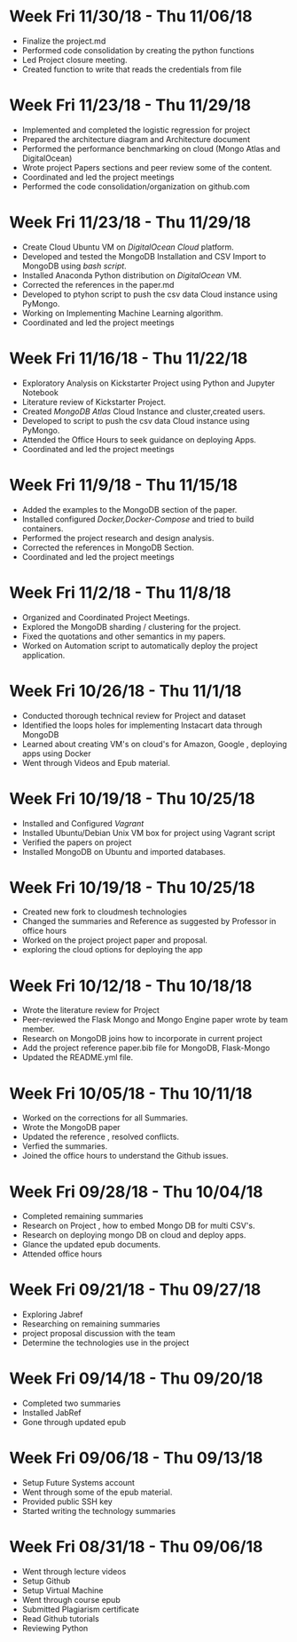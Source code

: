 # Week Fri 11/30/18 - Thu 11/06/18
* Finalize the project.md
* Performed code consolidation by creating the python functions
* Led Project closure meeting.
* Created function to write that reads the credentials from file

# Week Fri 11/23/18 - Thu 11/29/18

* Implemented and completed the logistic regression for project
* Prepared the architecture diagram and Architecture document
* Performed the performance benchmarking on cloud (Mongo Atlas and DigitalOcean)
* Wrote project Papers sections and peer review some of the content. 
* Coordinated and led the project meetings
* Performed the code consolidation/organization on github.com 

# Week Fri 11/23/18 - Thu 11/29/18

* Create Cloud Ubuntu VM on *DigitalOcean* *Cloud* platform.
* Developed and tested the MongoDB Installation and CSV Import to MongoDB 
  using *bash script*.
* Installed Anaconda Python distribution on *DigitalOcean* VM.
* Corrected the references in the paper.md
* Developed to ptyhon script to push the csv data Cloud instance using PyMongo.
* Working on Implementing Machine Learning algorithm.
* Coordinated and led the project meetings

# Week Fri 11/16/18 - Thu 11/22/18

* Exploratory Analysis on Kickstarter Project using Python and Jupyter Notebook
* Literature review of Kickstarter Project.
* Created *MongoDB Atlas* Cloud Instance and cluster,created users.
* Developed to script to push the csv data Cloud instance using PyMongo.
* Attended the Office Hours to seek guidance on deploying Apps.
* Coordinated and led the project meetings

# Week Fri 11/9/18 - Thu 11/15/18

* Added the examples to the MongoDB section of the paper.
* Installed configured *Docker,Docker-Compose* and tried to build containers.
* Performed the project research and design analysis.
* Corrected the references in MongoDB Section.
* Coordinated and led the project meetings

# Week Fri 11/2/18 - Thu 11/8/18

* Organized and Coordinated Project Meetings.
* Explored the MongoDB sharding / clustering for the project.
* Fixed the quotations and other semantics in my papers. 
* Worked on Automation script to automatically deploy the project application.

# Week Fri 10/26/18 - Thu 11/1/18

* Conducted thorough technical review for Project and dataset
* Identified the loops holes for implementing Instacart data through MongoDB
* Learned about creating VM's on cloud's for Amazon, Google , deploying apps using Docker
* Went through Videos and Epub material.

# Week Fri 10/19/18 - Thu 10/25/18
* Installed and Configured *Vagrant*
* Installed Ubuntu/Debian Unix VM box for project using Vagrant script
* Verified the papers on project
* Installed MongoDB on Ubuntu and imported databases.


# Week Fri 10/19/18 - Thu 10/25/18
* Created new fork to cloudmesh technologies
* Changed the summaries and Reference as suggested by Professor in office hours
* Worked on the project project paper and proposal.
* exploring the cloud options for deploying the app

# Week Fri 10/12/18 - Thu 10/18/18
* Wrote the literature review for Project
* Peer-reviewed the Flask Mongo and Mongo Engine paper wrote by team member.
* Research on MongoDB joins how to incorporate in current project
* Add the project reference paper.bib file for MongoDB, Flask-Mongo
* Updated the README.yml file.

# Week Fri 10/05/18 - Thu 10/11/18
* Worked on the corrections for all Summaries.
* Wrote the MongoDB paper
* Updated the reference , resolved conflicts.
* Verfied the summaries.
* Joined the office hours to understand the Github issues.

# Week Fri 09/28/18 - Thu 10/04/18 

* Completed remaining summaries
* Research on Project , how to embed Mongo DB for multi CSV's.
* Research on deploying mongo DB on cloud and deploy apps.
* Glance the updated epub documents. 
* Attended office hours

# Week Fri 09/21/18 - Thu 09/27/18 

*  Exploring Jabref
*  Researching on remaining summaries
*  project proposal discussion with the team 
*  Determine the technologies use in the project

# Week Fri 09/14/18 - Thu 09/20/18

*  Completed two summaries
*  Installed JabRef
*  Gone through updated epub

# Week Fri 09/06/18 - Thu 09/13/18 

* Setup Future Systems account
* Went through some of the epub material. 
* Provided public SSH key
* Started writing the technology summaries


# Week Fri 08/31/18 - Thu 09/06/18

* Went through lecture videos 
* Setup Github 
* Setup Virtual Machine
* Went through course epub
* Submitted Plagiarism certificate
* Read Github tutorials
* Reviewing Python
